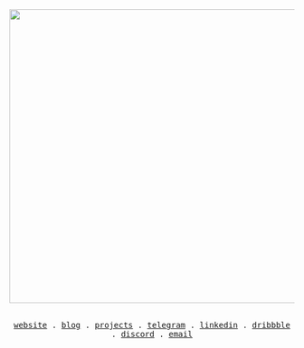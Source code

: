 <div style="text-align:center" align="center"><img width=520 src="https://mir-s3-cdn-cf.behance.net/project_modules/fs/bbefa799786133.5efa9bf3d1b49.gif" />
<br/>
  <br>
  <p align="center">
  <samp>
    <a href="https://mediv.vercel.app">website</a> .
    <a href="https://mediv.vercel.app/blog">blog</a> .
    <a href="https://github.com/mediv0/my-side-projects">projects</a> .
    <a href="https://t.me/mediv0">telegram</a> .
    <a href="https://www.linkedin.com/in/mahdi-fakhr-204a18167/">linkedin</a> .
    <a href="https://dribbble.com/mediv0">dribbble</a> .
    <a href="https://www.discord.com/users/289399882018717698">discord</a> .
    <a href="mailto:anonymousaxis@gmail.com">email</a>
  </samp>
</p>
</div>
<br><br>
